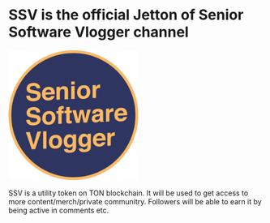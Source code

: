 # SSV is the official Jetton of Senior Software Vlogger channel

![](logo.png)

SSV is a utility token on TON blockchain. It will be used to get access to more content/merch/private communitry. Followers will be able to earn it by being active in comments etc.

